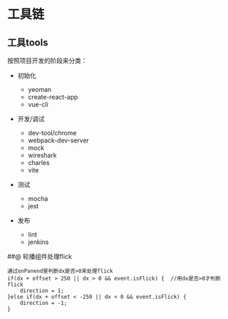 # 工具链

## 工具tools

按照项目开发的阶段来分类：
+ 初始化
  + yeoman
  + create-react-app
  + vue-cli 

+ 开发/调试
  + dev-tool/chrome
  + webpack-dev-server
  + mock
  + wireshark
  + charles
  + vite

+ 测试
  + mocha
  + jest

+ 发布
  + lint
  + jenkins
  
##@ 轮播组件处理flick

```
通过onPanend里判断dx是否>0来处理flick
if(dx + offset > 250 || dx > 0 && event.isFlick) {  //用dx是否>0才判断flick
    direction = 1; 
}else if(dx + offset < -250 || dx < 0 && event.isFlick) {
    direction = -1;
}
```
